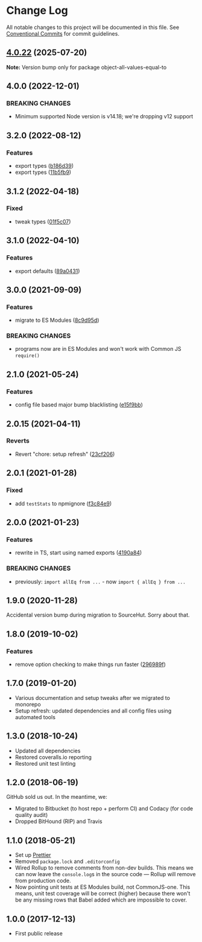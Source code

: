 # Change Log

All notable changes to this project will be documented in this file.
See [Conventional Commits](https://conventionalcommits.org) for commit guidelines.

## [4.0.22](https://github.com/codsen/codsen/compare/object-all-values-equal-to@4.0.21...object-all-values-equal-to@4.0.22) (2025-07-20)

**Note:** Version bump only for package object-all-values-equal-to

## 4.0.0 (2022-12-01)

### BREAKING CHANGES

- Minimum supported Node version is v14.18; we're dropping v12 support

## 3.2.0 (2022-08-12)

### Features

- export types ([b186d39](https://github.com/codsen/codsen/commit/b186d39d259006fb7a0a4c267174200259930974))
- export types ([11b5fb9](https://github.com/codsen/codsen/commit/11b5fb936ce20e0a77c3a09806773e1cd7695c50))

## 3.1.2 (2022-04-18)

### Fixed

- tweak types ([01f5c07](https://github.com/codsen/codsen/commit/01f5c07ce25fc641300f11028e6420889b46e1b5))

## 3.1.0 (2022-04-10)

### Features

- export defaults ([89a0431](https://github.com/codsen/codsen/commit/89a0431b38f2b523a4d9da12ecb4264620bb646e))

## 3.0.0 (2021-09-09)

### Features

- migrate to ES Modules ([8c9d95d](https://github.com/codsen/codsen/commit/8c9d95d5dea0b769c2f070397141918a4893d575))

### BREAKING CHANGES

- programs now are in ES Modules and won't work with Common JS `require()`

## 2.1.0 (2021-05-24)

### Features

- config file based major bump blacklisting ([e15f9bb](https://github.com/codsen/codsen/commit/e15f9bba1c4fd5f847ac28b3f38fa6ee633f5dca))

## 2.0.15 (2021-04-11)

### Reverts

- Revert "chore: setup refresh" ([23cf206](https://github.com/codsen/codsen/commit/23cf206970a087ff0fa04e61f94d919f59ab3881))

## 2.0.1 (2021-01-28)

### Fixed

- add `testStats` to npmignore ([f3c84e9](https://github.com/codsen/codsen/commit/f3c84e95afc5514214312f913692d85b2e12eb29))

## 2.0.0 (2021-01-23)

### Features

- rewrite in TS, start using named exports ([4190a84](https://github.com/codsen/codsen/commit/4190a849df5ed2c76fc08e44199cfb41bee45857))

### BREAKING CHANGES

- previously: `import allEq from ...` - now `import { allEq } from ...`

## 1.9.0 (2020-11-28)

Accidental version bump during migration to SourceHut. Sorry about that.

## 1.8.0 (2019-10-02)

### Features

- remove option checking to make things run faster ([296989f](https://gitlab.com/codsen/codsen/commit/296989f))

## 1.7.0 (2019-01-20)

- Various documentation and setup tweaks after we migrated to monorepo
- Setup refresh: updated dependencies and all config files using automated tools

## 1.3.0 (2018-10-24)

- Updated all dependencies
- Restored coveralls.io reporting
- Restored unit test linting

## 1.2.0 (2018-06-19)

GitHub sold us out. In the meantime, we:

- Migrated to Bitbucket (to host repo + perform CI) and Codacy (for code quality audit)
- Dropped BitHound (RIP) and Travis

## 1.1.0 (2018-05-21)

- Set up [Prettier](https://prettier.io)
- Removed `package.lock` and `.editorconfig`
- Wired Rollup to remove comments from non-dev builds. This means we can now leave the `console.log`s in the source code — Rollup will remove from production code.
- Now pointing unit tests at ES Modules build, not CommonJS-one. This means, unit test coverage will be correct (higher) because there won't be any missing rows that Babel added which are impossible to cover.

## 1.0.0 (2017-12-13)

- First public release
